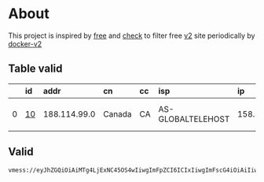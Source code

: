 
# About

This project is inspired by [free](https://github.com/freefq/free) and [check](https://github.com/yeahwu/check) to filter free [v2](https://github.com/v2fly/v2ray-core) site periodically by [docker-v2](https://hub.docker.com/r/v2ray/official)

    

## Table valid
|    | id                   | addr         | cn     | cc   | isp               | ip             | chatgpt          |
|---:|:---------------------|:-------------|:-------|:-----|:------------------|:---------------|:-----------------|
|  0 | [10](config/10.json) | 188.114.99.0 | Canada | CA   | AS-GLOBALTELEHOST | 158.51.121.194 | Yes (Region: CA) |

## Valid
```
vmess://eyJhZGQiOiAiMTg4LjExNC45OS4wIiwgImFpZCI6ICIxIiwgImFscG4iOiAiIiwgImZwIjogIiIsICJob3N0IjogIm9waGVsaWEubW9tIiwgImlkIjogIjAzZmNjNjE4LWI5M2QtNjc5Ni02YWVkLThhMzhjOTc1ZDU4MSIsICJuZXQiOiAid3MiLCAicGF0aCI6ICJsaW5rdndzIiwgInBvcnQiOiAiNDQzIiwgInBzIjogImdpdGh1Yi5jb20vZnJlZWZxIC0gXHU1ZGY0XHU4OTdmXHU1NzIzXHU0ZmRkXHU3ZjU3Q2xvdWRGbGFyZVx1ODI4Mlx1NzBiOSAxMCIsICJzY3kiOiAiYXV0byIsICJzbmkiOiAib3BoZWxpYS5tb20iLCAidGxzIjogInRscyIsICJ0eXBlIjogIiIsICJ2IjogIjIifQ==
```

